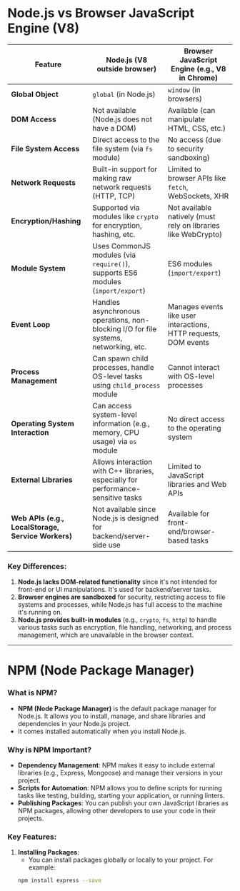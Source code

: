 # Node.js vs Browser JavaScript Engine (V8)

| **Feature**                   | **Node.js (V8 outside browser)**                        | **Browser JavaScript Engine (e.g., V8 in Chrome)** |
|-------------------------------|--------------------------------------------------------|---------------------------------------------------|
| **Global Object**              | `global` (in Node.js)                                  | `window` (in browsers)                            |
| **DOM Access**                 | Not available (Node.js does not have a DOM)            | Available (can manipulate HTML, CSS, etc.)        |
| **File System Access**         | Direct access to the file system (via `fs` module)      | No access (due to security sandboxing)            |
| **Network Requests**           | Built-in support for making raw network requests (HTTP, TCP) | Limited to browser APIs like `fetch`, WebSockets, XHR |
| **Encryption/Hashing**         | Supported via modules like `crypto` for encryption, hashing, etc. | Not available natively (must rely on libraries like WebCrypto) |
| **Module System**              | Uses CommonJS modules (via `require()`), supports ES6 modules (`import/export`) | ES6 modules (`import/export`)                     |
| **Event Loop**                 | Handles asynchronous operations, non-blocking I/O for file systems, networking, etc. | Manages events like user interactions, HTTP requests, DOM events |
| **Process Management**         | Can spawn child processes, handle OS-level tasks using `child_process` module | Cannot interact with OS-level processes           |
| **Operating System Interaction** | Can access system-level information (e.g., memory, CPU usage) via `os` module | No direct access to the operating system          |
| **External Libraries**         | Allows interaction with C++ libraries, especially for performance-sensitive tasks | Limited to JavaScript libraries and Web APIs      |
| **Web APIs (e.g., LocalStorage, Service Workers)** | Not available since Node.js is designed for backend/server-side use | Available for front-end/browser-based tasks       |

### Key Differences:
1. **Node.js lacks DOM-related functionality** since it's not intended for front-end or UI manipulations. It's used for backend/server tasks.
2. **Browser engines are sandboxed** for security, restricting access to file systems and processes, while Node.js has full access to the machine it's running on.
3. **Node.js provides built-in modules** (e.g., `crypto`, `fs`, `http`) to handle various tasks such as encryption, file handling, networking, and process management, which are unavailable in the browser context.

---

# NPM (Node Package Manager)

### What is NPM?
- **NPM (Node Package Manager)** is the default package manager for Node.js. It allows you to install, manage, and share libraries and dependencies in your Node.js project.
- It comes installed automatically when you install Node.js.

### Why is NPM Important?
- **Dependency Management**: NPM makes it easy to include external libraries (e.g., Express, Mongoose) and manage their versions in your project.
- **Scripts for Automation**: NPM allows you to define scripts for running tasks like testing, building, starting your application, or running linters.
- **Publishing Packages**: You can publish your own JavaScript libraries as NPM packages, allowing other developers to use your code in their projects.

### Key Features:
1. **Installing Packages**:
   - You can install packages globally or locally to your project. For example:
   ```bash
   npm install express --save
